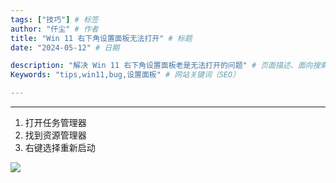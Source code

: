 ```yaml
---
tags: ["技巧"] # 标签
author: "仟尘" # 作者
title: "Win 11 右下角设置面板无法打开" # 标题
date: "2024-05-12" # 日期

description: "解决 Win 11 右下角设置面板老是无法打开的问题" # 页面描述、面向搜索引擎用户
Keywords: "tips,win11,bug,设置面板" # 网站关键词（SEO）

---
```

---
1. 打开任务管理器
2. 找到资源管理器
3. 右键选择重新启动

![](https://image.tuclink.com/image%2F2024.06%2Fwin11%E6%96%87%E7%AB%A0.png.1718609471)